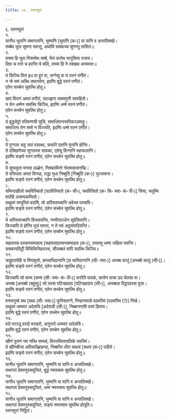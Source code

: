 ```yaml
---
title: ०६. रतनसुत्तं

---
```

६. रतनसुत्तं  
१.  
यानीध भूतानि समागतानि, भुम्मानि [भूमानि (क॰)] वा यानि व अन्तलिक्खे।  
सब्बेव भूता सुमना भवन्तु, अथोपि सक्‍कच्‍च सुणन्तु भासितं॥  
२.  
तस्मा हि भूता निसामेथ सब्बे, मेत्तं करोथ मानुसिया पजाय।  
दिवा च रत्तो च हरन्ति ये बलिं, तस्मा हि ने रक्खथ अप्पमत्ता॥  
३.  
यं किञ्‍चि वित्तं इध वा हुरं वा, सग्गेसु वा यं रतनं पणीतं।  
न नो समं अत्थि तथागतेन, इदम्पि बुद्धे रतनं पणीतं।  
एतेन सच्‍चेन सुवत्थि होतु॥  
४.  
खयं विरागं अमतं पणीतं, यदज्झगा सक्यमुनी समाहितो।  
न तेन धम्मेन समत्थि किञ्‍चि, इदम्पि धम्मे रतनं पणीतं।  
एतेन सच्‍चेन सुवत्थि होतु॥  
५.  
यं बुद्धसेट्ठो परिवण्णयी सुचिं, समाधिमानन्तरिकञ्‍ञमाहु।  
समाधिना तेन समो न विज्‍जति, इदम्पि धम्मे रतनं पणीतं।  
एतेन सच्‍चेन सुवत्थि होतु॥  
६.  
ये पुग्गला अट्ठ सतं पसत्था, चत्तारि एतानि युगानि होन्ति।  
ते दक्खिणेय्या सुगतस्स सावका, एतेसु दिन्‍नानि महप्फलानि।  
इदम्पि सङ्घे रतनं पणीतं, एतेन सच्‍चेन सुवत्थि होतु॥  
७.  
ये सुप्पयुत्ता मनसा दळ्हेन, निक्‍कामिनो गोतमसासनम्हि।  
ते पत्तिपत्ता अमतं विगय्ह, लद्धा मुधा निब्बुतिं [निब्बुति (क॰)] भुञ्‍जमाना।  
इदम्पि सङ्घे रतनं पणीतं, एतेन सच्‍चेन सुवत्थि होतु॥  
८.  
यथिन्दखीलो पथविस्सितो [पठविस्सितो (क॰ सी॰), पथविंसितो (क॰ सि॰ स्या॰ कं॰ पी॰)] सिया, चतुब्भि वातेहि असम्पकम्पियो।  
तथूपमं सप्पुरिसं वदामि, यो अरियसच्‍चानि अवेच्‍च पस्सति।  
इदम्पि सङ्घे रतनं पणीतं, एतेन सच्‍चेन सुवत्थि होतु॥  
९.  
ये अरियसच्‍चानि विभावयन्ति, गम्भीरपञ्‍ञेन सुदेसितानि।  
किञ्‍चापि ते होन्ति भुसं पमत्ता, न ते भवं अट्ठममादियन्ति।  
इदम्पि सङ्घे रतनं पणीतं, एतेन सच्‍चेन सुवत्थि होतु॥  
१०.  
सहावस्स दस्सनसम्पदाय [सहावसद्दस्सनसम्पदाय (क॰)], तयस्सु धम्मा जहिता भवन्ति।  
सक्‍कायदिट्ठी विचिकिच्छितञ्‍च, सीलब्बतं वापि यदत्थि किञ्‍चि॥  
११.  
चतूहपायेहि च विप्पमुत्तो, छच्‍चाभिठानानि [छ चाभिठानानि (सी॰ स्या॰)] अभब्ब कातुं [अभब्बो कातुं (सी॰)]।  
इदम्पि सङ्घे रतनं पणीतं, एतेन सच्‍चेन सुवत्थि होतु॥  
१२.  
किञ्‍चापि सो कम्म [कम्मं (सी॰ स्या॰ कं॰ पी॰)] करोति पापकं, कायेन वाचा उद चेतसा वा।  
अभब्ब [अभब्बो (बहूसु)] सो तस्स पटिच्छदाय [पटिच्छादाय (सी॰)], अभब्बता दिट्ठपदस्स वुत्ता।  
इदम्पि सङ्घे रतनं पणीतं, एतेन सच्‍चेन सुवत्थि होतु॥  
१३.  
वनप्पगुम्बे यथ [यथा (सी॰ स्या॰)] फुस्सितग्गे, गिम्हानमासे पठमस्मिं [पठमस्मि (?)] गिम्हे।  
तथूपमं धम्मवरं अदेसयि [अदेसयी (सी॰)], निब्बानगामिं परमं हिताय।  
इदम्पि बुद्धे रतनं पणीतं, एतेन सच्‍चेन सुवत्थि होतु॥  
१४.  
वरो वरञ्‍ञू वरदो वराहरो, अनुत्तरो धम्मवरं अदेसयि।  
इदम्पि बुद्धे रतनं पणीतं, एतेन सच्‍चेन सुवत्थि होतु॥  
१५.  
खीणं पुराणं नव नत्थि सम्भवं, विरत्तचित्तायतिके भवस्मिं।  
ते खीणबीजा अविरूळ्हिछन्दा, निब्बन्ति धीरा यथायं [यथयं (क॰)] पदीपो।  
इदम्पि सङ्घे रतनं पणीतं, एतेन सच्‍चेन सुवत्थि होतु॥  
१६.  
यानीध भूतानि समागतानि, भुम्मानि वा यानि व अन्तलिक्खे।  
तथागतं देवमनुस्सपूजितं, बुद्धं नमस्साम सुवत्थि होतु॥  
१७.  
यानीध भूतानि समागतानि, भुम्मानि वा यानि व अन्तलिक्खे।  
तथागतं देवमनुस्सपूजितं, धम्मं नमस्साम सुवत्थि होतु॥  
१८.  
यानीध भूतानि समागतानि, भुम्मानि वा यानि व अन्तलिक्खे।  
तथागतं देवमनुस्सपूजितं, सङ्घं नमस्साम सुवत्थि होतूति॥  
रतनसुत्तं निट्ठितं।  
